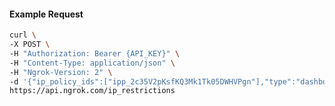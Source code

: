 <!-- Code generated for API Clients. DO NOT EDIT. -->

#### Example Request

```bash
curl \
-X POST \
-H "Authorization: Bearer {API_KEY}" \
-H "Content-Type: application/json" \
-H "Ngrok-Version: 2" \
-d '{"ip_policy_ids":["ipp_2c35V2pKsfKQ3Mk1Tk05DWHVPgn"],"type":"dashboard"}' \
https://api.ngrok.com/ip_restrictions
```
